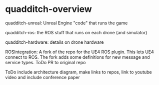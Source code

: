 # quadditch-overview
quadditch-unreal: Unreal Engine "code" that runs the game

quadditch-ros: the ROS stuff that runs on each drone (and simulator)

quadditch-hardware: details on drone hardware

ROSIntegration: A fork of the repo for the UE4 ROS plugin. This lets UE4 connect to ROS. The fork adds some definitions for new message and service types. ToDo PR to original repo

ToDo include architecture diagram, make links to repos, link to youtube video and include conference paper
